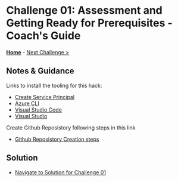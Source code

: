 # Challenge 01: Assessment and Getting Ready for Prerequisites - Coach's Guide

**[Home](README.md)** - [Next Challenge >](./Challenge02.md)

## Notes & Guidance

Links to install the tooling for this hack:

- [Create Service Principal](https://docs.microsoft.com/en-us/cli/azure/create-an-azure-service-principal-azure-cli)
- [Azure CLI](https://docs.microsoft.com/en-us/cli/azure/install-azure-cli?view=azure-cli-latest)
- [Visual Studio Code](https://code.visualstudio.com/)
- [Visual Studio](https://visualstudio.microsoft.com/vs/)


Create Github Reposistory following steps in this link 
- [Github Reposistory Creation steps](https://docs.github.com/en/github/creating-cloning-and-archiving-repositories/creating-a-repository-on-github/creating-a-new-repository)

## Solution 
- [Navigate to Solution for Challenge 01](./Solution/Challenge%2001/Solution01.md)
